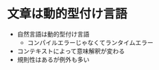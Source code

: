 # 文章は動的型付け言語

-   自然言語は動的型付け言語
    -   コンパイルエラーじゃなくてランタイムエラー
-   コンテキストによって意味解釈が変わる
-   規則性はあるが例外も多い
      

